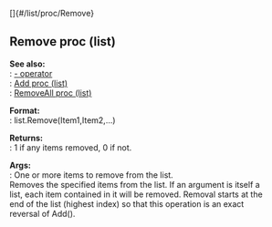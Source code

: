 []{#/list/proc/Remove}    
## Remove proc (list)    
**See also:**    
:   [- operator](/ref/operator/-.md)    
:   [Add proc (list)](/ref/list/proc/Add.md)    
:   [RemoveAll proc (list)](/ref/list/proc/RemoveAll.md)    
<!-- -->    
**Format:**    
:   list.Remove(Item1,Item2,\...)    
<!-- -->    
**Returns:**    
:   1 if any items removed, 0 if not.    
<!-- -->    
**Args:**    
:   One or more items to remove from the list.    
Removes the specified items from the list. If an argument is itself a    
list, each item contained in it will be removed. Removal starts at the    
end of the list (highest index) so that this operation is an exact    
reversal of Add().  